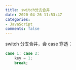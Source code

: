 ```yaml
---
title: switch分支合并
date: 2020-04-26 11:53:47
categories:
- JavaScript
comments: false
---
```


 switch 分支合并，会 case 穿透：

```js
case 1: case 2:
    key = 1;
    break;
```

